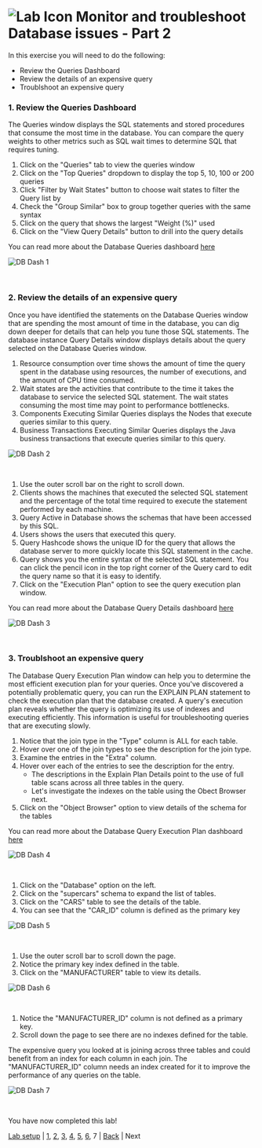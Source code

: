 ![Lab Icon](assets/images/lab-icon.png) Monitor and troubleshoot Database issues - Part 2
=========================================================================

In this exercise you will need to do the following:

- Review the Queries Dashboard
- Review the details of an expensive query
- Troublshoot an expensive query


### **1.** Review the Queries Dashboard

The Queries window displays the SQL statements and stored procedures that consume the most time in the database. You can compare the query weights to other metrics such as SQL wait times to determine SQL that requires tuning.

1. Click on the "Queries" tab to view the queries window
2. Click on the "Top Queries" dropdown to display the top 5, 10, 100 or 200 queries
3. Click "Filter by Wait States" button to choose wait states to filter the Query list by
4. Check the "Group Similar" box to group together queries with the same syntax
5. Click on the query that shows the largest "Weight (%)" used
6. Click on the "View Query Details" button to drill into the query details

You can read more about the Database Queries dashboard [here](https://docs.appdynamics.com/display/latest/Database+Queries+Window)

![DB Dash 1](assets/images/07-db-dashboard-01.png)

<br>

### **2.** Review the details of an expensive query

Once you have identified the statements on the Database Queries window that are spending the most amount of time in the database, you can dig down deeper for details that can help you tune those SQL statements. The database instance Query Details window displays details about the query selected on the Database Queries window.


1. Resource consumption over time shows the amount of time the query spent in the database using resources, the number of executions, and the amount of CPU time consumed.
2. Wait states are the activities that contribute to the time it takes the database to service the selected SQL statement. The wait states consuming the most time may point to performance bottlenecks.
3. Components Executing Similar Queries displays the Nodes that execute queries similar to this query.
4. Business Transactions Executing Similar Queries displays the Java business transactions that execute queries similar to this query.

![DB Dash 2](assets/images/07-db-dashboard-02.png)

<br>

1. Use the outer scroll bar on the right to scroll down.
2. Clients shows the machines that executed the selected SQL statement and the percentage of the total time required to execute the statement performed by each machine.
3. Query Active in Database shows the schemas that have been accessed by this SQL.
4. Users shows the users that executed this query.
5. Query Hashcode shows the unique ID for the query that allows the database server to more quickly locate this SQL statement in the cache.
6. Query shows you the entire syntax of the selected SQL statement. You can click the pencil icon in the top right corner of the Query card to edit the query name so that it is easy to identify.
7. Click on the "Execution Plan" option to see the query execution plan window.

You can read more about the Database Query Details dashboard [here](https://docs.appdynamics.com/display/latest/Database+Query+Details+Window)

![DB Dash 3](assets/images/07-db-dashboard-03.png)

<br>

### **3.** Troublshoot an expensive query

The Database Query Execution Plan window can help you to determine the most efficient execution plan for your queries. Once you've discovered a potentially problematic query, you can run the EXPLAIN PLAN statement to check the execution plan that the database created. A query's execution plan reveals whether the query is optimizing its use of indexes and executing efficiently. This information is useful for troubleshooting queries that are executing slowly.

1. Notice that the join type in the "Type" column is ALL for each table.
2. Hover over one of the join types to see the description for the join type.
3. Examine the entries in the "Extra" column.
4. Hover over each of the entries to see the description for the entry.
   - The descriptions in the Explain Plan Details point to the use of full table scans across all three tables in the query.
   - Let's investigate the indexes on the table using the Obect Browser next.
5. Click on the "Object Browser" option to view details of the schema for the tables



You can read more about the Database Query Execution Plan dashboard [here](https://docs.appdynamics.com/display/latest/Database+Query+Execution+Plan+Window)

![DB Dash 4](assets/images/07-db-dashboard-04.png)

<br>

1. Click on the "Database" option on the left.
2. Click on the "supercars" schema to expand the list of tables.
3. Click on the "CARS" table to see the details of the table.
4. You can see that the "CAR_ID" column is defined as the primary key

![DB Dash 5](assets/images/07-db-dashboard-05.png)

<br>

1. Use the outer scroll bar to scroll down the page.
2. Notice the primary key index defined in the table.
3. Click on the "MANUFACTURER" table to view its details.


![DB Dash 6](assets/images/07-db-dashboard-06.png)


<br>

1. Notice the "MANUFACTURER_ID" column is not defined as a primary key.
2. Scroll down the page to see there are no indexes defined for the table.

The expensive query you looked at is joining across three tables and could benefit from an index for each column in each join.  The "MANUFACTURER_ID" column needs an index created for it to improve the performance of any queries on the table.


![DB Dash 7](assets/images/07-db-dashboard-07.png)

<br>

You have now completed this lab!

[Lab setup](lab-exercise-00.md) | [1](lab-exercise-01.md), [2](lab-exercise-02.md), [3](lab-exercise-03.md), [4](lab-exercise-04.md), [5](lab-exercise-05.md), [6](lab-exercise-06.md), 7 | [Back](lab-exercise-06.md) | Next
